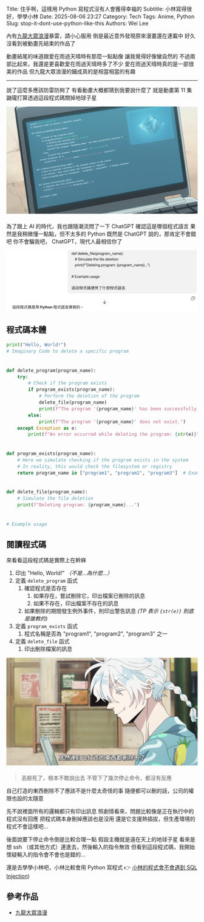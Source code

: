 Title: 住手啊，這樣用 Python 寫程式沒有人會獲得幸福的
Subtitle: 小林寫得很好，學學小林
Date: 2025-08-06 23:27
Category: Tech
Tags: Anime, Python
Slug: stop-it-dont-use-python-like-this
Authors: Wei Lee

內有[九龍大眾浪漫]暴雷，請小心服用
倒是最近意外發現原來漫畫還在連載中
好久沒看到被動畫先結束的作品了

<!--more-->

動畫結尾的味道跟愛在雨過天晴時有那麼一點點像
讓我覺得好像蠻自然的
不過兩部比起來，我還是更喜歡愛在雨過天晴時多了不少
愛在雨過天晴時真的是一部很美的作品
但九龍大眾浪漫的鋪成真的是相當相當的有趣

---

說了這麼多應該防雷防夠了
有看動畫大概都猜到我要說什麼了
就是動畫第 11 集
鼬瓏打算透過這段程式碼關掉地球子星

![Python Code](/images/posts-image/2025-stop-it-dont-use-python-like-this/python-code.jpg)

為了跟上 AI 的時代，我也跟隨潮流問了一下 ChatGPT 確認這是哪個程式語言
果然是我稍微懂一點點，但不太多的 Python
既然是 ChatGPT 說的，那肯定不會錯吧
你不會騙我吧， ChatGPT，現代人最相信你了

![ChatGPT](/images/posts-image/2025-stop-it-dont-use-python-like-this/chatgpt.jpg)

## 程式碼本體

```python
print("Hello, World!")
# Imaginary Code to delete a specific program


def delete_program(program_name):
    try:
        # Check if the program exists
        if program_exists(program_name):
            # Perform the deletion of the program
            delete_file(program_name)
            print(f"The program '{program_name}' has been successfully deleted.")
        else:
            print(f"The program '{program_name}' does not exist.")
    except Exception as e:
        print(f"An error occurred while deleting the program: {str(e)}")


def program_exists(program_name):
    # Here we simulate checking if the program exists in the system
    # In reality, this would check the filesystem or registry
    return program_name in ["program1", "program2", "program3"]  # Example programs


def delete_file(program_name):
    # Simulate the file deletion
    print(f"Deleting program: {program_name}...")


# Example usage
```

## 閱讀程式碼

來看看這段程式碼是實際上在幹麻

1. 印出 "Hello, World!" *（不是...為什麼...）*
2. 定義 `delete_program` 函式
    1. 確認程式是否存在
        1. 如果存在，嘗試刪除它，印出檔案已刪除的訊息
        2. 如果不存在，印出檔案不存在的訊息
    2. 如果刪除的期間發生例外事件，則印出警告訊息 *(TP 表示 `{str(e)}` 到底是誰教的)*
3. 定義 `program_exists` 函式
    1. 程式名稱是否為 "program1", "program2", "program3" 之一
4. 定義 `delete_file` 函式
    1. 印出刪除檔案的訊息

![can't delete](/images/posts-image/2025-stop-it-dont-use-python-like-this/cannot-delete.jpg)

> 丟臉死了，根本不敢說出去
> 不管下了幾次停止命令，都沒有反應

自己打造的東西刪除不了應該不是什麼太奇怪的事
隨便都可以刪的話，公司的權限也設的太隨意

先不說裡面所有的邏輯都只有印出訊息
照劇情看來，問題比較像是正在執行中的程式沒有回應
把程式碼本身刪掉應該也是沒用
還是它支援熱插拔，但生產環境的程式不會這樣吧...

後面說要下停止命令倒是比較合理一點
假設主機就是遠在天上的地球子星
看來是想 ssh （或其他方式）連進去，然後輸入的指令無效
但看到這段程式碼，我開始懷疑輸入的指令會不會也是錯的...

還是去學學小林吧，小林比較會用 Python 寫程式
👉 [小林的程式會不會遇到 SQL Injection]({filename}/posts/tech/2020/17-will-kobayashi-s-code-encounter-sql-injection.md))


## 參考作品
* [九龍大眾浪漫]


[九龍大眾浪漫]: https://ani.gamer.com.tw/animeVideo.php?sn=42909
